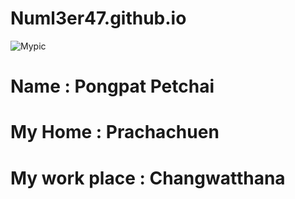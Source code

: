 # Numl3er47.github.io
![Mypic](https://user-images.githubusercontent.com/51499858/59141609-80e6dc80-89da-11e9-8946-cf35f27b08db.jpg)

# Name : Pongpat Petchai
# My Home : Prachachuen
# My work place : Changwatthana

